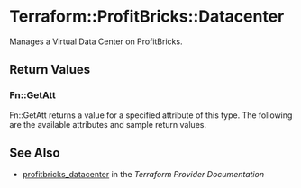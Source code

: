 # Terraform::ProfitBricks::Datacenter

Manages a Virtual Data Center on ProfitBricks.

## Return Values

### Fn::GetAtt

Fn::GetAtt returns a value for a specified attribute of this type. The following are the available attributes and sample return values.

## See Also

* [profitbricks_datacenter](https://www.terraform.io/docs/providers/profitbricks/r/datacenter.html) in the _Terraform Provider Documentation_